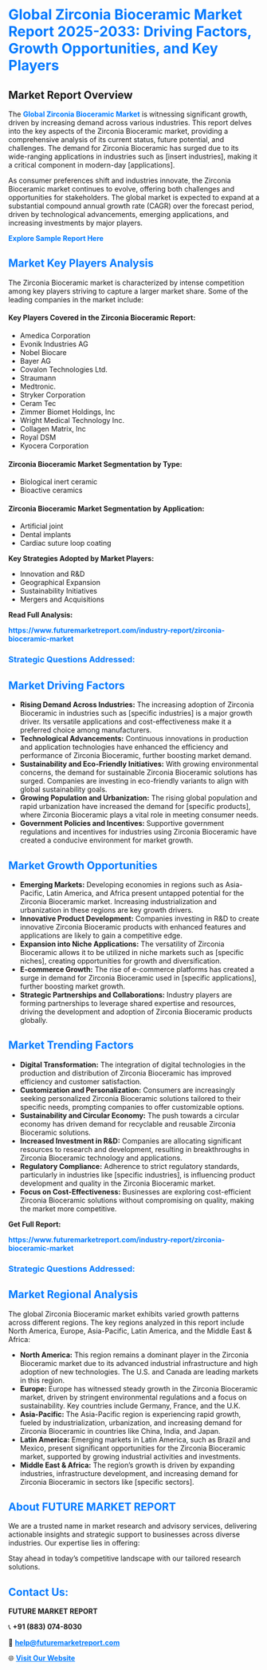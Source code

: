 <h1 style="color: #007BFF;">Global Zirconia Bioceramic Market Report 2025-2033: Driving Factors, Growth Opportunities, and Key Players</h1>

<section id="overview">
<h2>Market Report Overview</h2>
<p>The <a href="https://www.futuremarketreport.com/industry-report/zirconia-bioceramic-market" style="color: #007BFF; text-decoration: none;"><strong>Global Zirconia Bioceramic Market</strong></a> is witnessing significant growth, driven by increasing demand across various industries. This report delves into the key aspects of the Zirconia Bioceramic market, providing a comprehensive analysis of its current status, future potential, and challenges. The demand for Zirconia Bioceramic has surged due to its wide-ranging applications in industries such as [insert industries], making it a critical component in modern-day [applications].</p>
<p>As consumer preferences shift and industries innovate, the Zirconia Bioceramic market continues to evolve, offering both challenges and opportunities for stakeholders. The global market is expected to expand at a substantial compound annual growth rate (CAGR) over the forecast period, driven by technological advancements, emerging applications, and increasing investments by major players.</p>
</section>

<section id="overview">
<p><a href="https://www.futuremarketreport.com/request-sample/reportId=114578" style="color: #007BFF; text-decoration: none;"><strong>Explore Sample Report Here</strong></a></p>
</section>

<section id="key-players">
<h2 style="color: #007BFF;">Market Key Players Analysis</h2>
<p>The Zirconia Bioceramic market is characterized by intense competition among key players striving to capture a larger market share. Some of the leading companies in the market include:</p>
<h4>Key Players Covered in the Zirconia Bioceramic Report:</h4>
<ul><li>Amedica Corporation</li><li>Evonik Industries AG</li><li>Nobel Biocare</li><li>Bayer AG</li><li>Covalon Technologies Ltd.</li><li>Straumann</li><li>Medtronic.</li><li>Stryker Corporation</li><li>Ceram Tec</li><li>Zimmer Biomet Holdings, Inc</li><li>Wright Medical Technology Inc.</li><li>Collagen Matrix, Inc</li><li>Royal DSM</li><li>Kyocera Corporation</li></ul>
<h4>Zirconia Bioceramic Market Segmentation by Type:</h4>
<ul><li>Biological inert ceramic</li><li>Bioactive ceramics</li></ul>

<h4>Zirconia Bioceramic Market Segmentation by Application:</h4>
<ul><li>Artificial joint</li><li>Dental implants</li><li>Cardiac suture loop coating</li></ul>
<p><strong>Key Strategies Adopted by Market Players:</strong></p>
<ul>
<li>Innovation and R&D</li>
<li>Geographical Expansion</li>
<li>Sustainability Initiatives</li>
<li>Mergers and Acquisitions</li>
</ul>
</section>

<section>
<p><strong>Read Full Analysis: </strong></p><a href="https://www.futuremarketreport.com/industry-report/zirconia-bioceramic-market" style="color: #007BFF; text-decoration: none;"><strong>https://www.futuremarketreport.com/industry-report/zirconia-bioceramic-market</strong></a>
<h3 style="color: #007BFF;">Strategic Questions Addressed:</h3>
</section>

<section id="driving-factors">
<h2 style="color: #007BFF;">Market Driving Factors</h2>
<ul>
<li><strong>Rising Demand Across Industries:</strong> The increasing adoption of Zirconia Bioceramic in industries such as [specific industries] is a major growth driver. Its versatile applications and cost-effectiveness make it a preferred choice among manufacturers.</li>
<li><strong>Technological Advancements:</strong> Continuous innovations in production and application technologies have enhanced the efficiency and performance of Zirconia Bioceramic, further boosting market demand.</li>
<li><strong>Sustainability and Eco-Friendly Initiatives:</strong> With growing environmental concerns, the demand for sustainable Zirconia Bioceramic solutions has surged. Companies are investing in eco-friendly variants to align with global sustainability goals.</li>
<li><strong>Growing Population and Urbanization:</strong> The rising global population and rapid urbanization have increased the demand for [specific products], where Zirconia Bioceramic plays a vital role in meeting consumer needs.</li>
<li><strong>Government Policies and Incentives:</strong> Supportive government regulations and incentives for industries using Zirconia Bioceramic have created a conducive environment for market growth.</li>
</ul>
</section>

<section id="growth-opportunities">
<h2 style="color: #007BFF;">Market Growth Opportunities</h2>
<ul>
<li><strong>Emerging Markets:</strong> Developing economies in regions such as Asia-Pacific, Latin America, and Africa present untapped potential for the Zirconia Bioceramic market. Increasing industrialization and urbanization in these regions are key growth drivers.</li>
<li><strong>Innovative Product Development:</strong> Companies investing in R&D to create innovative Zirconia Bioceramic products with enhanced features and applications are likely to gain a competitive edge.</li>
<li><strong>Expansion into Niche Applications:</strong> The versatility of Zirconia Bioceramic allows it to be utilized in niche markets such as [specific niches], creating opportunities for growth and diversification.</li>
<li><strong>E-commerce Growth:</strong> The rise of e-commerce platforms has created a surge in demand for Zirconia Bioceramic used in [specific applications], further boosting market growth.</li>
<li><strong>Strategic Partnerships and Collaborations:</strong> Industry players are forming partnerships to leverage shared expertise and resources, driving the development and adoption of Zirconia Bioceramic products globally.</li>
</ul>
</section>

<section id="trending-factors">
<h2 style="color: #007BFF;">Market Trending Factors</h2>
<ul>
<li><strong>Digital Transformation:</strong> The integration of digital technologies in the production and distribution of Zirconia Bioceramic has improved efficiency and customer satisfaction.</li>
<li><strong>Customization and Personalization:</strong> Consumers are increasingly seeking personalized Zirconia Bioceramic solutions tailored to their specific needs, prompting companies to offer customizable options.</li>
<li><strong>Sustainability and Circular Economy:</strong> The push towards a circular economy has driven demand for recyclable and reusable Zirconia Bioceramic solutions.</li>
<li><strong>Increased Investment in R&D:</strong> Companies are allocating significant resources to research and development, resulting in breakthroughs in Zirconia Bioceramic technology and applications.</li>
<li><strong>Regulatory Compliance:</strong> Adherence to strict regulatory standards, particularly in industries like [specific industries], is influencing product development and quality in the Zirconia Bioceramic market.</li>
<li><strong>Focus on Cost-Effectiveness:</strong> Businesses are exploring cost-efficient Zirconia Bioceramic solutions without compromising on quality, making the market more competitive.</li>
</ul>
</section>

<section>
<p><strong>Get Full Report: </strong></p><a href="https://www.futuremarketreport.com/industry-report/zirconia-bioceramic-market" style="color: #007BFF; text-decoration: none;"><strong>https://www.futuremarketreport.com/industry-report/zirconia-bioceramic-market</strong></a>
<h3 style="color: #007BFF;">Strategic Questions Addressed:</h3>
</section>


<section id="regional-analysis">
<h2 style="color: #007BFF;">Market Regional Analysis</h2>
<p>The global Zirconia Bioceramic market exhibits varied growth patterns across different regions. The key regions analyzed in this report include North America, Europe, Asia-Pacific, Latin America, and the Middle East & Africa:</p>
<ul>
<li><strong>North America:</strong> This region remains a dominant player in the Zirconia Bioceramic market due to its advanced industrial infrastructure and high adoption of new technologies. The U.S. and Canada are leading markets in this region.</li>
<li><strong>Europe:</strong> Europe has witnessed steady growth in the Zirconia Bioceramic market, driven by stringent environmental regulations and a focus on sustainability. Key countries include Germany, France, and the U.K.</li>
<li><strong>Asia-Pacific:</strong> The Asia-Pacific region is experiencing rapid growth, fueled by industrialization, urbanization, and increasing demand for Zirconia Bioceramic in countries like China, India, and Japan.</li>
<li><strong>Latin America:</strong> Emerging markets in Latin America, such as Brazil and Mexico, present significant opportunities for the Zirconia Bioceramic market, supported by growing industrial activities and investments.</li>
<li><strong>Middle East & Africa:</strong> The region’s growth is driven by expanding industries, infrastructure development, and increasing demand for Zirconia Bioceramic in sectors like [specific sectors].</li>
</ul>
</section>

<footer>
<h2 style="color: #007BFF;">About FUTURE MARKET REPORT</h2>
<p>We are a trusted name in market research and advisory services, delivering actionable insights and strategic support to businesses across diverse industries. Our expertise lies in offering:</p>

<p>Stay ahead in today’s competitive landscape with our tailored research solutions.</p>

<h2 style="color: #007BFF;">Contact Us:</h2>
<p><strong>FUTURE MARKET REPORT</strong></p>
<p>📞 <strong>+91 (883) 074-8030</strong></p>
<p>📧 <strong><a href="mailto:help@futuremarketreport.com" style="color: #007BFF;">help@futuremarketreport.com</a></strong></p>
<p>🌐 <strong><a href="https://www.futuremarketreport.com/" style="color: #007BFF;">Visit Our Website</a></strong></p>
</footer>